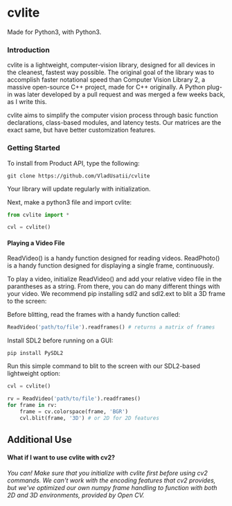 # cvlite

Made for Python3, with Python3.

### Introduction

cvlite is a lightweight, computer-vision library, designed for all devices in the cleanest, fastest way possible. The original goal of the library was to accomplish faster notational speed than Computer Vision Library 2, a massive open-source C++ project, made for C++ originally. A Python plug-in was later developed by a pull request and was merged a few weeks back, as I write this.

cvlite aims to simplify the computer vision process through basic function declarations, class-based modules, and latency tests. Our matrices are the exact same, but have better customization features.

### Getting Started

To install from Product API, type the following:

```
git clone https://github.com/VladUsatii/cvlite
```

Your library will update regularly with initialization.

Next, make a python3 file and import cvlite:

```python
from cvlite import *

cvl = cvlite()
```

#### Playing a Video File

ReadVideo() is a handy function designed for reading videos.
ReadPhoto() is a handy function designed for displaying a single frame, continuously.

To play a video, initialize ReadVideo() and add your relative video file in the parantheses as a string. From there, you can do many different things with your video. We recommend pip installing sdl2 and sdl2.ext to blit a 3D frame to the screen:

Before blitting, read the frames with a handy function called:

```python
ReadVideo('path/to/file').readframes() # returns a matrix of frames
```

Install SDL2 before running on a GUI:

```
pip install PySDL2
```

Run this simple command to blit to the screen with our SDL2-based lightweight option:

```python
cvl = cvlite()

rv = ReadVideo('path/to/file').readframes()
for frame in rv:
	frame = cv.colorspace(frame, 'BGR')
	cvl.blit(frame, '3D') # or 2D for 2D features
```

## Additional Use
#### What if I want to use cvlite with cv2?
###### You can! Make sure that you initialize with cvlite first before using cv2 commands. We can't work with the encoding features that cv2 provides, but we've optimized our own numpy frame handling to function with both 2D and 3D environments, provided by Open CV.

